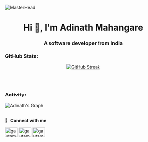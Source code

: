 ![MasterHead](https://user-images.githubusercontent.com/10498744/210012254-234538ff-d198-48aa-8964-37e6fd45d227.gif)
<h1 align="center">Hi 👋, I'm Adinath Mahangare</h1>
<h3 align="center">A software developer from India</h3>

<h3 align="left">GitHub Stats:</h3>
<div align="center">

[![GitHub Streak](https://streak-stats.demolab.com/?user=adinathmahangare&theme=midnight-purple)](https://git.io/streak-stats)

</div>

<br><br>

<h3 align="left">Activity:</h3>

![Adinath's Graph](https://github-readme-activity-graph.vercel.app/graph?username=adinathmahangare&custom_title=Adinath's%20GitHub%20Activity%20Graph&bg_color=0D1117&color=7F3FBF&line=7F3FBF&point=7F3FBF&area_color=FFFFFF&title_color=FFFFFF&area=true)
<br><br>

🔗 &nbsp;**Connect with me**
<p align="left">
<a href="[https://twitter.com/gautamkrishnar](https://twitter.com/adimahangare)" target="blank"><img align="center" src="https://raw.githubusercontent.com/rahuldkjain/github-profile-readme-generator/master/src/images/icons/Social/twitter.svg" alt="gautamkrishnar" height="30" width="40" /></a>
<a href="[https://linkedin.com/in/gautamkrishnar](https://www.linkedin.com/in/adinath-mahangare-0b211b1b8/)" target="blank"><img align="center" src="https://raw.githubusercontent.com/rahuldkjain/github-profile-readme-generator/master/src/images/icons/Social/linked-in-alt.svg" alt="gautamkrishnar" height="30" width="40" /></a>
<a href="[https://instagram.com/gautamkrishnar](https://www.instagram.com/)" target="blank"><img align="center" src="https://raw.githubusercontent.com/rahuldkjain/github-profile-readme-generator/master/src/images/icons/Social/instagram.svg" alt="gautamkrishnar" height="30" width="40" /></a>
